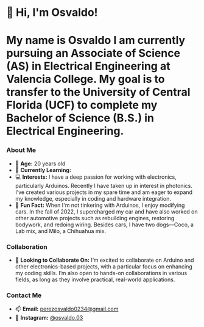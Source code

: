 # 👋 Hi, I'm Osvaldo!

# My name is Osvaldo I am currently pursuing an Associate of Science (AS) in Electrical Engineering at Valencia College. My goal is to transfer to the University of Central Florida (UCF) to complete my Bachelor of Science (B.S.) in Electrical Engineering.

### About Me
- 🎂 **Age:** 20 years old
- 🌱 **Currently Learning:** 
- 💻 **Interests:** I have a deep passion for working with electronics, particularly Arduinos. Recently I have taken up in interest in photonics. I’ve created various projects in my spare time and am eager to expand my knowledge, especially in coding and hardware integration.
- 🚗 **Fun Fact:** When I'm not tinkering with Arduinos, I enjoy modifying cars. In the fall of 2022, I supercharged my car and have also worked on other automotive projects such as rebuilding engines, restoring bodywork, and redoing wiring. Besides cars, I have two dogs—Coco, a Lab mix, and Milo, a Chihuahua mix.

### Collaboration
- 🤝 **Looking to Collaborate On:** I’m excited to collaborate on Arduino and other electronics-based projects, with a particular focus on enhancing my coding skills. I’m also open to hands-on collaborations in various fields, as long as they involve practical, real-world applications.
### Contact Me
- 📫 **Email:** [perezosvaldo0234@gmail.com](mailto:perezosvaldo0234@gmail.com)
- 📸 **Instagram:** [@osvaldo.03](https://www.instagram.com/osvaldo.03/)

